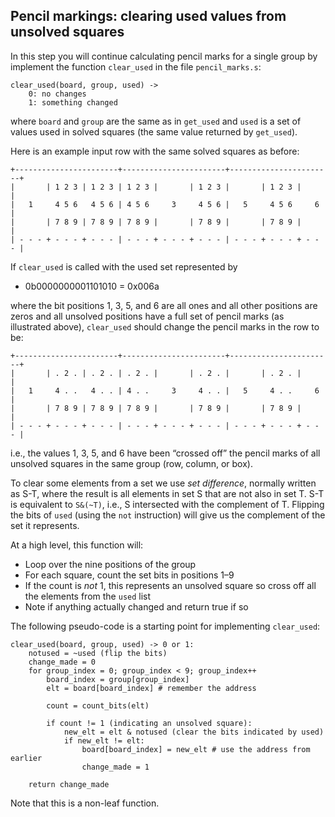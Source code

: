 Pencil markings: clearing used values from unsolved squares
-----------------------------------------------------------

In this step you will continue calculating pencil marks for a single
group by implement the function `clear_used` in the file
`pencil_marks.s`:

    clear_used(board, group, used) ->
        0: no changes
        1: something changed

where `board` and `group` are the same as in `get_used` and `used`
is a set of values used in solved squares (the same value returned
by `get_used`).

Here is an example input row with the same solved squares as before:

    +-----------------------+-----------------------+-----------------------+
    |       | 1 2 3 | 1 2 3 | 1 2 3 |       | 1 2 3 |       | 1 2 3 |       |
    |   1     4 5 6   4 5 6 | 4 5 6     3     4 5 6 |   5     4 5 6     6   |
    |       | 7 8 9 | 7 8 9 | 7 8 9 |       | 7 8 9 |       | 7 8 9 |       |
    | - - - + - - - + - - - | - - - + - - - + - - - | - - - + - - - + - - - |

If `clear_used` is called with the used set represented by

*   0b0000000001101010 = 0x006a

where the bit positions 1, 3, 5, and 6 are all ones and all other
positions are zeros and all unsolved positions have a full set of
pencil marks (as illustrated above), `clear_used` should change the
pencil marks in the row to be:

    +-----------------------+-----------------------+-----------------------+
    |       | . 2 . | . 2 . | . 2 . |       | . 2 . |       | . 2 . |       |
    |   1     4 . .   4 . . | 4 . .     3     4 . . |   5     4 . .     6   |
    |       | 7 8 9 | 7 8 9 | 7 8 9 |       | 7 8 9 |       | 7 8 9 |       |
    | - - - + - - - + - - - | - - - + - - - + - - - | - - - + - - - + - - - |

i.e., the values 1, 3, 5, and 6 have been “crossed off” the pencil
marks of all unsolved squares in the same group (row, column, or
box).

To clear some elements from a set we use *set difference*, normally
written as S-T, where the result is all elements in set S that are
not also in set T. S-T is equivalent to `S&(~T)`, i.e., S
intersected with the complement of T. Flipping the bits of `used`
(using the `not` instruction) will give us the complement of the set
it represents.

At a high level, this function will:

*   Loop over the nine positions of the group
*   For each square, count the set bits in positions 1–9
*   If the count is *not* 1, this represents an unsolved square so
    cross off all the elements from the `used` list
*   Note if anything actually changed and return true if so

The following pseudo-code is a starting point for implementing
`clear_used`:

```
clear_used(board, group, used) -> 0 or 1:
    notused = ~used (flip the bits)
    change_made = 0
    for group_index = 0; group_index < 9; group_index++
        board_index = group[group_index]
        elt = board[board_index] # remember the address

        count = count_bits(elt)

        if count != 1 (indicating an unsolved square):
            new_elt = elt & notused (clear the bits indicated by used)
            if new_elt != elt:
                board[board_index] = new_elt # use the address from earlier
                change_made = 1

    return change_made
```

Note that this is a non-leaf function.
